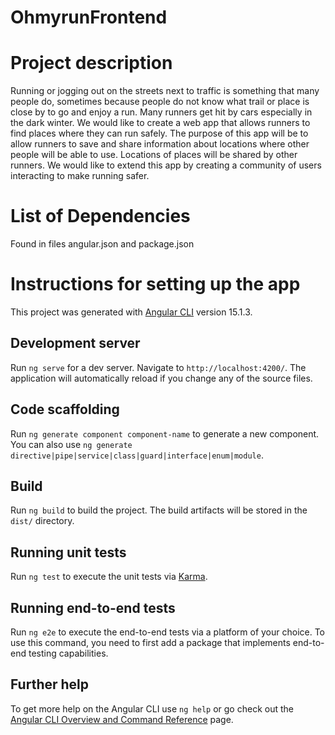 # OhmyrunFrontend

# Project description

Running or jogging out on the streets next to traffic is something that many people do, sometimes because people do not know what trail or place is close by to go and enjoy a run.  Many runners get hit by cars especially in the dark winter. We would like to create a web app that allows runners to find places where they can run safely. The purpose of this app will be to allow runners to save and share information about locations where other people will be able to use. Locations of places will be shared by other runners. We would like to extend this app by creating a community of users interacting to make running  safer.

# List of Dependencies

Found in files angular.json and package.json

# Instructions for setting up the app

This project was generated with [Angular CLI](https://github.com/angular/angular-cli) version 15.1.3.

## Development server

Run `ng serve` for a dev server. Navigate to `http://localhost:4200/`. The application will automatically reload if you change any of the source files.

## Code scaffolding

Run `ng generate component component-name` to generate a new component. You can also use `ng generate directive|pipe|service|class|guard|interface|enum|module`.

## Build

Run `ng build` to build the project. The build artifacts will be stored in the `dist/` directory.

## Running unit tests

Run `ng test` to execute the unit tests via [Karma](https://karma-runner.github.io).

## Running end-to-end tests

Run `ng e2e` to execute the end-to-end tests via a platform of your choice. To use this command, you need to first add a package that implements end-to-end testing capabilities.

## Further help

To get more help on the Angular CLI use `ng help` or go check out the [Angular CLI Overview and Command Reference](https://angular.io/cli) page.
